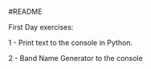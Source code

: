 #README

First Day exercises:

1 - Print text to the console in Python.

2 - Band Name Generator to the console
